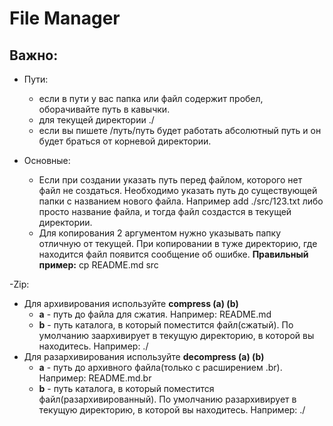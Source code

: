 # File Manager

## Важно:
  - Пути:
    - если в пути у вас папка или файл содержит пробел, оборачивайте путь в кавычки.
    - для текущей директории ./
    - если вы пишете /путь/путь будет работать абсолютный путь и он будет браться от корневой директории.

  - Основные:
    - Если при создании указать путь перед файлом, которого нет файл не создаться. Необходимо указать путь до существующей папки с названием нового файла. Например add ./src/123.txt либо просто название файла, и тогда файл создастся в текущей директории.
    - Для копирования 2 аргументом нужно указывать папку отличную от текущей. При копировании в туже директорию, где находится файл появится сообщение об ошибке. **Правильный пример:** cp README.md src

  -Zip:
  - Для архивирования используйте **compress (a) (b)**
    - **a** - путь до файла для сжатия. Например: README.md
    - **b** - путь каталога, в который поместится файл(сжатый). По умолчанию заархивирует в текущую директорию, в которой вы находитесь. Например: ./
  - Для разархивирования используйте **decompress (a) (b)**
    - **a** - путь до архивного файла(только с расширением .br). Например: README.md.br
    - **b** - путь каталога, в который поместится файл(разархивированный). По умолчанию разархивирует в текущую директорию, в которой вы находитесь. Например: ./